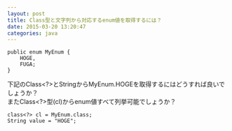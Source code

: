 ```yaml
---
layout: post
title: Class型と文字列から対応するenum値を取得するには？
date: 2015-03-20 13:20:47
categories: java
---
```

<pre><code>public enum MyEnum {
    HOGE,
    FUGA;
}
</code></pre>

<p>下記のClass&lt;?&gt;とStringからMyEnum.HOGEを取得するにはどうすれば良いでしょうか？<br>
またClass&lt;?&gt;型(cl)からenum値すべて列挙可能でしょうか？</p>

<pre><code>class&lt;?&gt; cl = MyEnum.class;
String value = "HOGE";
</code></pre>
